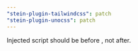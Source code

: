```yaml
---
"stein-plugin-tailwindcss": patch
"stein-plugin-unocss": patch
---
```


Injected script should be before </head>, not after.

